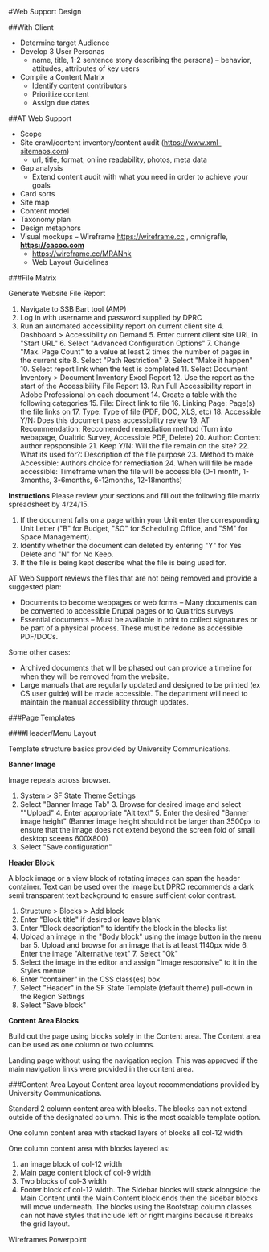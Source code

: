 #Web Support Design

##With Client
* Determine target Audience
* Develop 3 User Personas
    * name, title, 1-2 sentence story describing the persona) – behavior, attitudes, attributes of key users
* Compile a Content Matrix
    * Identify content contributors
    * Prioritize content
    * Assign due dates

##AT Web Support
* Scope
* Site crawl/content inventory/content audit (https://www.xml-sitemaps.com)
    * url, title, format, online readability, photos, meta data
* Gap analysis
    * Extend content audit with what you need in order to achieve your goals
* Card sorts
* Site map
* Content model
* Taxonomy plan
* Design metaphors
* Visual mockups – Wireframe https://wireframe.cc , omnigrafle, **https://cacoo.com**
    * https://wireframe.cc/MRANhk
    * Web Layout Guidelines

###File Matrix

Generate Website File Report

1. Navigate to SSB Bart tool (AMP)
2. Log in with username and password supplied by DPRC
3. Run an automated accessibility report on current client site
    4. Dashboard > Accessibility on Demand
    5. Enter current client site URL in "Start URL"
    6. Select "Advanced Configuration Options"
        7. Change "Max. Page Count" to a value at least 2 times the number of pages in the current site
        8. Select "Path Restriction"
        9. Select "Make it happen"
    10. Select report link when the test is completed
    11. Select Document Inventory > Document Inventory Excel Report
    12. Use the report as the start of the Accessibility File Report
    13. Run Full Accessibility report in Adobe Professional on each document
    14. Create a table with the following categories
        15. File: Direct link to file
        16. Linking Page: Page(s) the file links on
        17. Type: Type of file (PDF, DOC, XLS, etc)
        18. Accessible Y/N: Does this document pass accessibility review
        19. AT Recommendation: Reccomended remediation method (Turn into webapage, Qualtric Survey, Accessible PDF, Delete)
        20. Author: Content author repsponsible
        21. Keep Y/N: Will the file remain on the site?
        22. What its used for?: Description of the file purpose
        23. Method to make Accessible: Authors choice for remediation
        24. When will file be made accessible: Timeframe when the file will be accessible (0-1 month, 1-3months, 3-6months, 6-12months, 12-18months)

**Instructions**
Please review your sections and fill out the following file matrix spreadsheet by 4/24/15.

1. If the document falls on a page within your Unit enter the corresponding Unit Letter ("B" for Budget, "SO" for Scheduling Office, and "SM" for Space Management).
2. Identify whether the document can deleted by entering "Y" for Yes Delete and "N" for No Keep.
3. If the file is being kept describe what the file is being used for.

AT Web Support reviews the files that are not being removed and provide a suggested plan:
* Documents to become webpages or web forms – Many documents can be converted to accessible Drupal pages or to Qualtrics surveys
* Essential documents – Must be available in print to collect signatures or be part of a physical process. These must be redone as accessible PDF/DOCs.

Some other cases:
* Archived documents that will be phased out can provide a timeline for when they will be removed from the website.
* Large manuals that are regularly updated and designed to be printed (ex CS user guide) will be made accessible.  The department will need to maintain the manual accessibility through updates.

###Page Templates

####Header/Menu Layout

Template structure basics provided by University Communications.

**Banner Image**

Image repeats across browser.



1. System > SF State Theme Settings
2. Select "Banner Image Tab"
    3. Browse for desired image and select ""Upload"
    4. Enter appropriate "Alt text"
    5. Enter the desired "Banner image height"
    (Banner image height should not be larger than 3500px to ensure that the image does not extend beyond the screen fold of small desktop sceens 600X800)
7. Select "Save configuration"

**Header Block**

A block image or a view block of rotating images can span the header container.  Text can be used over the image but DPRC recommends a dark semi transparent text background to ensure sufficient color contrast.



1. Structure > Blocks > Add block
2. Enter "Block title" if desired or leave blank
3. Enter "Block description" to identify the block in the blocks list
4. Upload an image in the "Body block" using the image button in the menu bar
    5. Upload and browse for an image that is at least 1140px wide
    6. Enter the image "Alternative text"
    7. Select "Ok"
8. Select the image in the editor and assign "Image responsive" to it in the Styles menue
9. Enter "container" in the CSS class(es) box
10. Select "Header" in the SF State Template (default theme) pull-down in the Region Settings
11. Select "Save block"

**Content Area Blocks**

Build out the page using blocks solely in the Content area.  The Content area can be used as one column or two columns.



Landing page without using the navigation region.  This was approved if the main navigation links were provided in the content area.



###Content Area Layout
Content area layout recommendations provided by University Communications.

Standard 2 column content area with blocks.  The blocks can not extend outside of the designated column.  This is the most scalable template option. 



One column content area with stacked layers of blocks all col-12 width



One column content area with blocks layered as:

1. an image block of col-12 width
2. Main page content block of col-9 width
3. Two blocks of col-3 width
4. Footer block of col-12 width.
The Sidebar blocks will stack alongside the Main Content until the Main Content block ends then the sidebar blocks will move underneath.  The blocks using the Bootstrap column classes can not have styles that include left or right margins because it breaks the grid layout.  

Wireframes Powerpoint